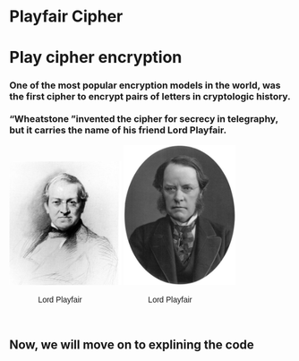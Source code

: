 # Playfair Cipher


       
</head>
<body><div>
        <h1>Play cipher encryption</h1>
        <h3>One of the most popular encryption models in the world, was the first cipher to encrypt pairs of letters in cryptologic history. <br> 
            <br> <q>Wheatstone </q>invented the cipher for secrecy in telegraphy, but it carries the name of his friend Lord Playfair. </h3>
            <img src="440px-Wheatstone_Charles_drawing_1868.jpg" alt="Wheatstone" width="200" >
             <img src="Lyon_Playfair.jpg" alt="Lyon_Playfair" width="200" >
            <p style="margin-right:100px;">     &nbsp;&nbsp;&nbsp;&nbsp;&nbsp;&nbsp;&nbsp;&nbsp;&nbsp;&nbsp;&nbsp;&nbsp;<span style="font-family: 'Franklin Gothic Medium', 'Arial Narrow', Arial, sans-serif;"> Lord Playfair</span>  &nbsp;&nbsp;&nbsp;&nbsp;&nbsp;&nbsp;&nbsp;&nbsp;&nbsp;&nbsp;&nbsp;&nbsp;&nbsp;&nbsp;&nbsp;&nbsp;&nbsp;&nbsp;&nbsp;&nbsp;&nbsp;&nbsp;&nbsp;&nbsp;&nbsp;&nbsp;&nbsp;&nbsp; <span style="font-family: 'Franklin Gothic Medium', 'Arial Narrow', Arial, sans-serif;"> Lord Playfair </span> </p>
        </div>
        <br>
        <h2>Now, we will move on to explining the code</h2>
    </div>
</body>
</html>
